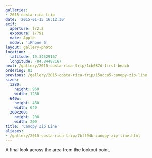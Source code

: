 ```yaml
---
galleries:
- 2015-costa-rica-trip
date: '2015-01-15 16:12:30'
exif:
  aperture: f/2.2
  exposure: 1/791
  make: Apple
  model: 'iPhone 6'
layout: gallery-photo
location:
  latitude: 10.34529167
  longitude: -84.84487167
next: /gallery/2015-costa-rica-trip/1cb087d-first-beach
ordering: 83
previous: /gallery/2015-costa-rica-trip/15acca5-canopy-zip-line
sizes:
  1280:
    height: 960
    width: 1280
  640w:
    height: 480
    width: 640
  200x200:
    height: 200
    width: 200
title: 'Canopy Zip Line'
aliases:
- /gallery/2015-costa-rica-trip/7bff94b-canopy-zip-line.html
---
```


A final look across the area from the lookout point.
